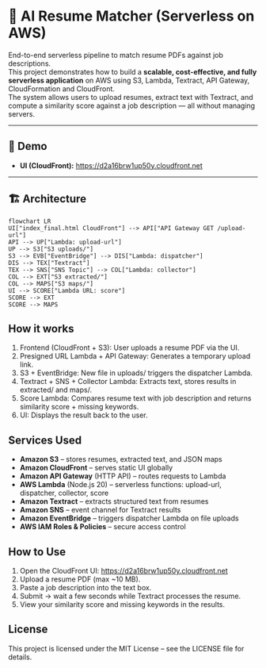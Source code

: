 # 📝 AI Resume Matcher (Serverless on AWS)

End-to-end serverless pipeline to match resume PDFs against job descriptions.  
This project demonstrates how to build a **scalable, cost-effective, and fully serverless application** on AWS using S3, Lambda, Textract, API Gateway, CloudFormation and CloudFront.  
The system allows users to upload resumes, extract text with Textract, and compute a similarity score against a job description — all without managing servers.

---

## 🚀 Demo
- **UI (CloudFront):** https://d2a16brw1up50y.cloudfront.net

---

## 🏗 Architecture

```mermaid
flowchart LR
UI["index_final.html CloudFront"] --> API["API Gateway GET /upload-url"]
API --> UP["Lambda: upload-url"]
UP --> S3["S3 uploads/"]
S3 --> EVB["EventBridge"] --> DIS["Lambda: dispatcher"]
DIS --> TEX["Textract"]
TEX --> SNS["SNS Topic"] --> COL["Lambda: collector"]
COL --> EXT["S3 extracted/"]
COL --> MAPS["S3 maps/"]
UI --> SCORE["Lambda URL: score"]
SCORE --> EXT
SCORE --> MAPS
```

## How it works

1. Frontend (CloudFront + S3): User uploads a resume PDF via the UI.
2. Presigned URL Lambda + API Gateway: Generates a temporary upload link.
3. S3 + EventBridge: New file in uploads/ triggers the dispatcher Lambda.
4. Textract + SNS + Collector Lambda: Extracts text, stores results in extracted/ and maps/.
5. Score Lambda: Compares resume text with job description and returns similarity score + missing keywords.
6. UI: Displays the result back to the user.

## Services Used

- **Amazon S3** – stores resumes, extracted text, and JSON maps
- **Amazon CloudFront** – serves static UI globally
- **Amazon API Gateway** (HTTP API) – routes requests to Lambda
- **AWS Lambda** (Node.js 20) – serverless functions: upload-url, dispatcher, collector, score
- **Amazon Textract** – extracts structured text from resumes
- **Amazon SNS** – event channel for Textract results
- **Amazon EventBridge** – triggers dispatcher Lambda on file uploads
- **AWS IAM Roles & Policies** – secure access control

## How to Use

1. Open the CloudFront UI: https://d2a16brw1up50y.cloudfront.net
2. Upload a resume PDF (max ~10 MB).
3. Paste a job description into the text box.
4. Submit → wait a few seconds while Textract processes the resume.
5. View your similarity score and missing keywords in the results.

## License
This project is licensed under the MIT License – see the LICENSE file for details.
